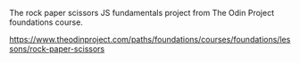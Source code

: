 The rock paper scissors JS fundamentals project from The Odin Project foundations course. 

https://www.theodinproject.com/paths/foundations/courses/foundations/lessons/rock-paper-scissors

